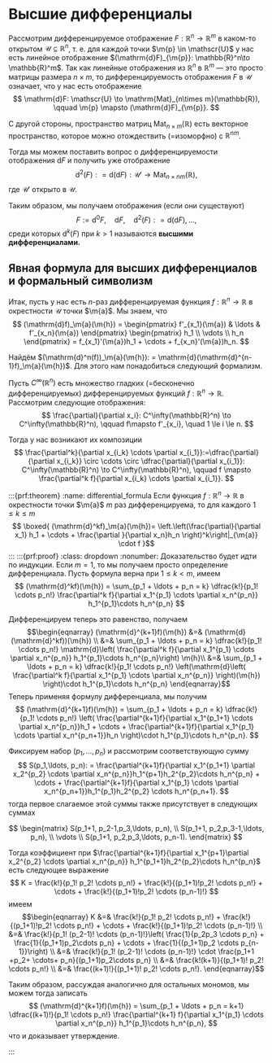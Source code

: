 # Высшие дифференциалы

Рассмотрим дифференцируемое отображение $F: \mathbb{R}^n \to \mathbb{R}^m$ в каком-то открытом $\mathscr{U} \subseteq \mathbb{R}^n$, т. е. для каждой точки $\m{p} \in \mathscr{U}$ у нас есть линейное отображение $(\mathrm{d}F)_{\m{p}}: \mathbb{R}^n\to \mathbb{R}^m$. Так как линейные отображения из $\mathbb{R}^n$ в $\mathbb{R}^m$ — это просто матрицы размера $n\times m$, то дифференцируемость отображения $F$ в $\mathscr{U}$ означает, что у нас есть отображение
$$
\mathrm{d}F: \mathscr{U} \to \mathrm{Mat}_{n\times m}(\mathbb{R}), \qquad \m{p} \mapsto (\mathrm{d}F)_{\m{p}}.
$$

С другой стороны, пространство матриц $\mathrm{Mat}_{n\times m}(\mathbb{R})$ есть векторное пространство, которое можно отождествить (=изоморфно) с $\mathbb{R}^{nm}$.

Тогда мы можем поставить вопрос о дифференцируемости отображения $\mathrm{d}F$ и получить уже отображение
$$
\mathrm{d}^2(F): = \mathrm{d}(\mathrm{d}F): \mathscr{U}' \to \mathrm{Mat}_{n \times nm}(\mathbb{R}),
$$
где $\mathscr{U}'$ открыто в $\mathscr{U}$.

Таким образом, мы получаем отображения (если они существуют)
$$
F:=\mathrm{d}^0F,\quad  \mathrm{d}F,\quad \mathrm{d}^2(F): = \mathrm{d}(\mathrm{d}F), \ldots, 
$$
среди которых $\mathrm{d}^k(F)$ при $k>1$ называются **высшими дифференциалами.**


## Явная формула для высших дифференциалов и формальный символизм

Итак, пусть у нас есть $n$-раз дифференцируемая функция $f:\mathbb{R}^n \to \mathbb{R}$ в окрестности $\mathscr{U}$ точки $\m{a}$. Мы знаем, что
$$
(\mathrm{d}f)_\m{a}(\m{h}) = \begin{pmatrix}
f'_{x_1}(\m{a}) & \ldots & f'_{x_n}(\m{a})
\end{pmatrix} \begin{pmatrix}
h_1 \\ \vdots \\ h_n
\end{pmatrix} = f_{x_1}'(\m{a})h_1 + \cdots + f_{x_n}'(\m{a})h_n.
$$

Найдём $(\mathrm{d}^n(f))_\m{a}(\m{h}): = \mathrm{d}(\mathrm{d}^{n-1}f)_\m{a}(\m{h})$. Для этого нам понадобиться следующий формализм.

Пусть $C^\infty(\mathbb{R}^n)$ есть множество гладких (=бесконечно дифференцируемых) дифференцируемых функций $f:\mathbb{R}^n \to \mathbb{R}$. Рассмотрим следующие отображения:
$$
\frac{\partial}{\partial x_i}: C^\infty(\mathbb{R}^n) \to C^\infty(\mathbb{R}^n), \qquad f\mapsto f'_{x_i}, \quad 1 \le i \le n.
$$

Тогда у нас возникают их композиции 
$$
\frac{\partial^k}{\partial x_{i_k} \cdots \partial x_{i_1}}:=\dfrac{\partial}{\partial x_{i_k}} \circ \cdots \circ \dfrac{\partial}{\partial x_{i_1}}:  C^\infty(\mathbb{R}^n) \to C^\infty(\mathbb{R}^n), \qquad f \mapsto \frac{\partial^k f}{\partial x_{i_k} \cdots \partial x_{i_1}}.
$$




:::{prf:theorem}
:name: differential_formula
Если функция $f:\mathbb{R}^n \to \mathbb{R}$ в окрестности точки $\m{a}$ $m$ раз дифференцируема, то для каждого $1 \le k \le m$
$$
\boxed{
(\mathrm{d}^kf)_\m{a}(\m{h})=     \left.\left(\frac{\partial}{\partial x_1} h_1 + \cdots + \frac{\partial }{\partial x_n}h_n \right)^k\right|_{\m{a}} \cdot f
}$$
:::
:::{prf:proof}
:class: dropdown
:nonumber:
Доказательство будет идти по индукции. Если $m=1$, то мы получаем просто определение дифференциала. Пусть формула верна при $1 \le k<m$, имеем
$$
(\mathrm{d}^kf)(\m{h}) = \sum_{p_1 + \ldots + p_n = k} \dfrac{k!}{p_1! \cdots p_n!} \frac{\partial^k f}{\partial x_1^{p_1} \cdots \partial x_n^{p_n}} h_1^{p_1}\cdots h_n^{p_n}
$$

Дифференцируем теперь это равенство, получаем
$$\begin{eqnarray}
(\mathrm{d}^{k+1}f)(\m{h}) &=& (\mathrm{d}(\mathrm{d}^kf))(\m{h}) \\
&=& \sum_{p_1 + \ldots + p_n = k} \dfrac{k!}{p_1! \cdots p_n!} \mathrm{d}\left( \frac{\partial^k f}{\partial x_1^{p_1} \cdots \partial x_n^{p_n}} h_1^{p_1}\cdots h_n^{p_n}\right) \m{h}\\
&=& \sum_{p_1 + \ldots + p_n = k} \dfrac{k!}{p_1! \cdots p_n!} \left(\mathrm{d}\left( \frac{\partial^k f}{\partial x_1^{p_1} \cdots \partial x_n^{p_n}} \right)(\m{h}) \right)\cdot h_1^{p_1}\cdots h_n^{p_n} 
\end{eqnarray}$$
Теперь применяя формулу дифференциала, мы получим
$$
(\mathrm{d}^{k+1}f)(\m{h}) = \sum_{p_1 + \ldots + p_n = k} \dfrac{k!}{p_1! \cdots p_n!} \left( \frac{\partial^{k+1}f}{\partial x_1^{p_1+1} \cdots \partial x_n^{p_n}}h_1 + \cdots +  \frac{\partial^{k+1}f}{\partial x_1^{p_1} \cdots \partial x_n^{p_n+1}}h_n \right)\cdot h_1^{p_1}\cdots h_n^{p_n}. 
$$

Фиксируем набор $(p_1,\ldots, p_n)$ и рассмотрим соответствующую сумму
$$
S(p_1,\ldots, p_n): = \frac{\partial^{k+1}f}{\partial x_1^{p_1+1} \partial x_2^{p_2} \cdots \partial x_n^{p_n}}h_1^{p+1}h_2^{p_2}\cdots h_n^{p_n} + \cdots +  \frac{\partial^{k+1}f}{\partial x_1^{p_1} \cdots \partial x_n^{p_n+1}}h_1^{p_1}h_2^{p_2} \cdots h_n^{p_n+1}.
$$
тогда первое слагаемое этой суммы также присутствует в следующих суммах

$$
\begin{matrix}
S(p_1+1, p_2-1,p_3,\ldots, p_n), \\
S(p_1+1, p_2,p_3-1,\ldots, p_n), \\
\vdots \\
S(p_1+1, p_2,p_3,\ldots, p_n-1).
\end{matrix}
$$

Тогда коэффициент при $\frac{\partial^{k+1}f}{\partial x_1^{p+1}\partial x_2^{p_2} \cdots \partial x_n^{p_n}} h_1^{p_1+1}h_2^{p_2}\cdots h_n^{p_n}$ есть следующее выражение
$$
K = \frac{k!}{p_1! p_2! \cdots p_n!} + \frac{k!}{(p_1+1)!p_2! \cdots p_n!} + \cdots + \frac{k!}{(p_1+1)!p_2! \cdots (p_n-1)!}
$$
имеем
$$\begin{eqnarray}
K &=&   \frac{k!}{p_1! p_2! \cdots p_n!} + \frac{k!}{(p_1+1)!p_2! \cdots p_n!} + \cdots + \frac{k!}{(p_1+1)!p_2! \cdots (p_n-1)!} \\
&=& \frac{k!}{p_1! (p_2-1)! \cdots (p_n-1)!}\left( \frac{1}{p_2p_3 \cdots p_n} + \frac{1}{(p_1+1)p_2\cdots p_n} + \cdots + \frac{1}{(p_1+1)p_2 \cdots p_{n-1}}\right) \\
&=& \frac{k!}{p_1! (p_2-1)! \cdots (p_n-1)!} \cdot \frac{p_1+1 +p_2+ \cdots+ p_n}{(p_1+1)p_2\cdots p_n} \\
&=& \frac{k!(k+1)}{(p_1+1)! p_2! \cdots p_n!} \\
&=& \frac{(k+1)!}{(p_1+1)! p_2! \cdots p_n!}.
\end{eqnarray}$$

Таким образом, рассуждая аналогично для остальных мономов, мы можем тогда записать
$$
(\mathrm{d}^{k+1}f)(\m{h}) = \sum_{p_1 + \ldots + p_n = k+1} \dfrac{(k+1)!}{p_1! \cdots p_n!} \frac{\partial^{k+1} f}{\partial x_1^{p_1} \cdots \partial x_n^{p_n}} h_1^{p_1}\cdots h_n^{p_n},
$$
что и доказывает утверждение.

:::